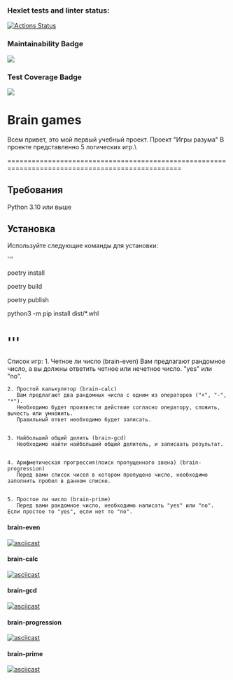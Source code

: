 ### Hexlet tests and linter status:
[![Actions Status](https://github.com/Ilya759/python-project-lvl1/workflows/hexlet-check/badge.svg)](https://github.com/Ilya759/python-project-lvl1/actions)

### Maintainability Badge
<a href="https://codeclimate.com/github/Ilya759/python-project-lvl1/maintainability"><img src="https://api.codeclimate.com/v1/badges/642806646ac8a0660cc0/maintainability" /></a>

### Test Coverage Badge
<a href="https://codeclimate.com/github/Ilya759/python-project-lvl1/test_coverage"><img src="https://api.codeclimate.com/v1/badges/642806646ac8a0660cc0/test_coverage" /></a>


# Brain games
Всем привет, это мой первый  учебный проект.
            Проект "Игры разума"
В проекте представленно 5 логических игр.\

=================================================================================================

## Требования
Python 3.10 или выше

## Установка
Используйте следующие команды для установки:

'''

poetry install

poetry build

poetry publish 

python3 -m pip install dist/*.whl

'''
=================================================================================================

Список игр: 
    1. Четное ли число (brain-even)
       Вам предлагают рандомное число, а вы должны ответить четное или нечетное число.
       "yes" или "no".
       

    2. Простой калькулятор (brain-calc) 
       Вам предлагают два рандомных числа с одним из операторов ("+", "-", "*").
       Необходимо будет произвести действие согласно оператору, сложить, вычесть или умножить.
       Правильный ответ необходимо будет записать.
       

    3. Найбольший общий делить (brain-gcd)
       Необходимо найти найбольший общий делитель, и записаать результат.
     

    4. Арифметическая прогрессия(поиск пропущенного звена) (brain-progression)
       Перед вами список чисел в котором пропущено число, необходимо заполнить пробел в данном списке.

    
    5. Простое ли число (brain-prime)
       Перед вами рандомное число, необходимо написать "yes" или "no". Если простое то "yes", если нет то "no".


#### brain-even

[![asciicast](https://asciinema.org/a/X6LqIwAUJH8uNV9h6EzVdaGRA.svg)](https://asciinema.org/a/X6LqIwAUJH8uNV9h6EzVdaGRA)


#### brain-calc

[![asciicast](https://asciinema.org/a/515171.svg)](https://asciinema.org/a/515171)


#### brain-gcd

[![asciicast](https://asciinema.org/a/515177.svg)](https://asciinema.org/a/515177)


#### brain-progression

[![asciicast](https://asciinema.org/a/515178.svg)](https://asciinema.org/a/515178)


#### brain-prime

[![asciicast](https://asciinema.org/a/515179.svg)](https://asciinema.org/a/515179)

